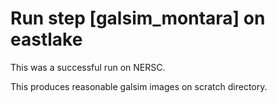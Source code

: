 # Run step [galsim_montara] on eastlake
This was a successful run on NERSC. 

This produces reasonable galsim images on scratch directory. 

